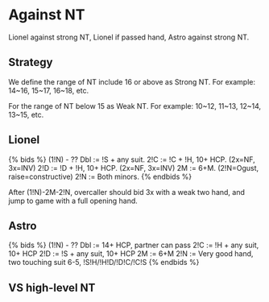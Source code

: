 # Against NT
Lionel against strong NT, Lionel if passed hand, Astro against strong NT.

## Strategy
We define the range of NT include 16 or above as Strong NT.
For example: 14~16, 15~17, 16~18, etc.

For the range of NT below 15 as Weak NT.
For example: 10~12, 11~13, 12~14, 13~15, etc.


## Lionel
{% bids %}
(1!N) - ??
Dbl := !S + any suit.
2!C := !C + !H, 10+ HCP. (2x=NF, 3x=INV)
2!D := !D + !H, 10+ HCP. (2x=NF, 3x=INV)
2M  := 6+M. (2!N=Ogust, raise=constructive)
2!N := Both minors.
{% endbids %}

After (1!N)-2M-2!N, overcaller should bid 3x with a weak two hand, and jump to game with a full opening hand.


## Astro
{% bids %}
(1!N) - ??
Dbl := 14+ HCP, partner can pass
2!C := !H + any suit, 10+ HCP
2!D := !S + any suit, 10+ HCP
2M  := 6+M
2!N := Very good hand, two touching suit 6-5, !S!H/!H!D/!D!C/!C!S
{% endbids %}


## VS high-level NT
